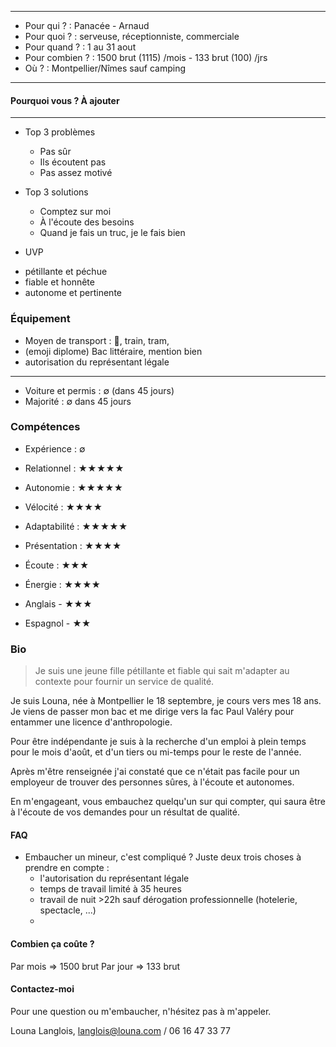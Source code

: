

---
- Pour qui ? : Panacée - Arnaud
- Pour quoi ? : serveuse, réceptionniste, commerciale
- Pour quand ? : 1 au 31 aout
- Pour combien ? : 1500 brut (1115) /mois - 133 brut (100) /jrs 
- Où ? : Montpellier/Nîmes sauf camping
---
#### Pourquoi vous ? À ajouter
---

* Top 3 problèmes
  - Pas sûr
  - Ils écoutent pas
  - Pas assez motivé
  
* Top 3 solutions
  - Comptez sur moi
  - À l'écoute des besoins
  - Quand je fais un truc, je le fais bien

* UVP
- pétillante et péchue
- fiable et honnête
- autonome et pertinente

### Équipement
- Moyen de transport : &#128652;, train, tram, 
- (emoji diplome) Bac littéraire, mention bien
- autorisation du représentant légale
---
- Voiture et permis : &#8709; (dans 45 jours)
- Majorité : &#8709; dans 45 jours

### Compétences
- Expérience : &#8709;
- Relationnel : &#9733;&#9733;&#9733;&#9733;&#9733;
- Autonomie : &#9733;&#9733;&#9733;&#9733;&#9733;
- Vélocité : &#9733;&#9733;&#9733;&#9733;
- Adaptabilité : &#9733;&#9733;&#9733;&#9733;&#9733;
- Présentation : &#9733;&#9733;&#9733;&#9733;
- Écoute : &#9733;&#9733;&#9733;
- Énergie : &#9733;&#9733;&#9733;&#9733;

- Anglais - &#9733;&#9733;&#9733;
- Espagnol - &#9733;&#9733;

### Bio

> Je suis une jeune fille pétillante et fiable qui sait m'adapter au contexte pour fournir un service de qualité.

Je suis Louna, née à Montpellier le 18 septembre, je cours vers mes 18 ans. 
Je viens de passer mon bac et me dirige vers la fac Paul Valéry pour entammer une licence d'anthropologie.  

Pour être indépendante je suis à la recherche d'un emploi à plein temps pour le mois d'août,
et d'un tiers ou mi-temps pour le reste de l'année.  

Après m'être renseignée j'ai constaté que ce n'était pas facile pour un employeur de trouver des personnes sûres, à l'écoute et autonomes.  

En m'engageant, vous embauchez quelqu'un sur qui compter, qui saura être à l'écoute de vos demandes pour un résultat de qualité.


#### FAQ

- Embaucher un mineur, c'est compliqué ?
Juste deux trois choses à prendre en compte :
  - l'autorisation du représentant légale
  - temps de travail limité à 35 heures
  - travail de nuit >22h sauf dérogation professionnelle (hotelerie, spectacle, ...)
  - 


#### Combien ça coûte ? 

Par mois => 1500 brut
Par jour => 133 brut

#### Contactez-moi

Pour une question ou m'embaucher, n'hésitez pas à m'appeler.

Louna Langlois,
langlois@louna.com / 06 16 47 33 77


